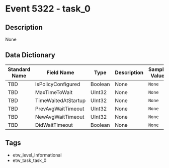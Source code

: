 # Event 5322 - task_0

## Description
None

## Data Dictionary
|Standard Name|Field Name|Type|Description|Sample Value|
|---|---|---|---|---|
|TBD|IsPolicyConfigured|Boolean|None|`None`|
|TBD|MaxTimeToWait|UInt32|None|`None`|
|TBD|TimeWaitedAtStartup|UInt32|None|`None`|
|TBD|PrevAvgWaitTimeout|UInt32|None|`None`|
|TBD|NewAvgWaitTimeout|UInt32|None|`None`|
|TBD|DidWaitTimeout|Boolean|None|`None`|

## Tags
* etw_level_Informational
* etw_task_task_0